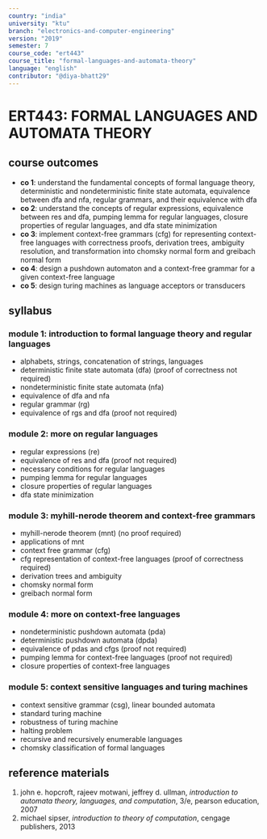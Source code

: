 ```yaml
---
country: "india"
university: "ktu"
branch: "electronics-and-computer-engineering"
version: "2019"
semester: 7
course_code: "ert443"
course_title: "formal-languages-and-automata-theory"
language: "english"
contributor: "@diya-bhatt29"
---
```


# ERT443: FORMAL LANGUAGES AND AUTOMATA THEORY

## course outcomes

- **co 1**: understand the fundamental concepts of formal language theory, deterministic and nondeterministic finite state automata, equivalence between dfa and nfa, regular grammars, and their equivalence with dfa  
- **co 2**: understand the concepts of regular expressions, equivalence between res and dfa, pumping lemma for regular languages, closure properties of regular languages, and dfa state minimization  
- **co 3**: implement context-free grammars (cfg) for representing context-free languages with correctness proofs, derivation trees, ambiguity resolution, and transformation into chomsky normal form and greibach normal form  
- **co 4**: design a pushdown automaton and a context-free grammar for a given context-free language  
- **co 5**: design turing machines as language acceptors or transducers  

## syllabus

### module 1: introduction to formal language theory and regular languages  
- alphabets, strings, concatenation of strings, languages  
- deterministic finite state automata (dfa) (proof of correctness not required)  
- nondeterministic finite state automata (nfa)  
- equivalence of dfa and nfa  
- regular grammar (rg)  
- equivalence of rgs and dfa (proof not required)  

### module 2: more on regular languages  
- regular expressions (re)  
- equivalence of res and dfa (proof not required)  
- necessary conditions for regular languages  
- pumping lemma for regular languages  
- closure properties of regular languages  
- dfa state minimization  

### module 3: myhill-nerode theorem and context-free grammars  
- myhill-nerode theorem (mnt) (no proof required)  
- applications of mnt  
- context free grammar (cfg)  
- cfg representation of context-free languages (proof of correctness required)  
- derivation trees and ambiguity  
- chomsky normal form  
- greibach normal form  

### module 4: more on context-free languages  
- nondeterministic pushdown automata (pda)  
- deterministic pushdown automata (dpda)  
- equivalence of pdas and cfgs (proof not required)  
- pumping lemma for context-free languages (proof not required)  
- closure properties of context-free languages  

### module 5: context sensitive languages and turing machines  
- context sensitive grammar (csg), linear bounded automata  
- standard turing machine  
- robustness of turing machine  
- halting problem  
- recursive and recursively enumerable languages  
- chomsky classification of formal languages  

## reference materials

1. john e. hopcroft, rajeev motwani, jeffrey d. ullman, *introduction to automata theory, languages, and computation*, 3/e, pearson education, 2007  
2. michael sipser, *introduction to theory of computation*, cengage publishers, 2013  

